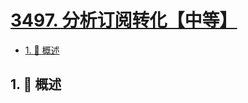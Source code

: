# [3497. 分析订阅转化【中等】](https://github.com/Tdahuyou/TNotes.leetcode/tree/main/notes/3497.%20%E5%88%86%E6%9E%90%E8%AE%A2%E9%98%85%E8%BD%AC%E5%8C%96%E3%80%90%E4%B8%AD%E7%AD%89%E3%80%91)

<!-- region:toc -->

- [1. 📝 概述](#1--概述)

<!-- endregion:toc -->

## 1. 📝 概述
